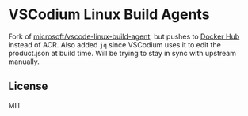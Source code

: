 # VSCodium Linux Build Agents
Fork of [microsoft/vscode-linux-build-agent](https://github.com/microsoft/vscode-linux-build-agent), but pushes to [Docker Hub](https://hub.docker.com/repository/docker/vscodium/vscodium-linux-build-agent) instead of ACR. Also added `jq` since VSCodium uses it to edit the product.json at build time. Will be trying to stay in sync with upstream manually.

## License
MIT
